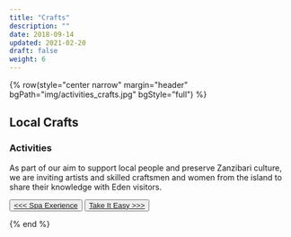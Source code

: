 ```yaml
---
title: "Crafts"
description: ""
date: 2018-09-14
updated: 2021-02-20
draft: false
weight: 6
---
```


{% row(style="center narrow" margin="header" bgPath="img/activities_crafts.jpg" bgStyle="full") %} 

## Local Crafts
 
### Activities

As part of our aim to support local people and preserve Zanzibari culture, we are inviting artists and skilled craftsmen and women from the island to share their knowledge with Eden visitors.

<button>[<<< Spa Exerience](/activities/spa)</button>
<button>[Take It Easy >>>](/activities/relax)</button>

{% end %}